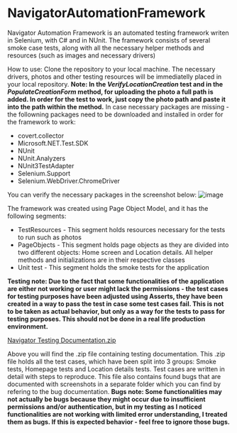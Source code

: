 # NavigatorAutomationFramework

Navigator Automation Framework is an automated testing framework writen in Selenium, with C# and in NUnit. 
The framework consists of several smoke case tests, along with all the necessary helper methods and resources (such as images and necessary drivers)

How to use: 
Clone the repository to your local machine. The necessary drivers, photos and other testing resources will be immediatelly placed in your local repository. **Note: In the _VerifyLocationCreation_ test and in the _PopulateCreationForm_ method, for uploading the photo a full path is added. In order for the test to work, just copy the photo path and paste it into the path within the method.**
In case necessary packages are missing - the followning packages need to be downloaded and installed in order for the framework to work: 
- covert.collector
- Microsoft.NET.Test.SDK
- NUnit
- NUnit.Analyzers
- NUnit3TestAdapter
- Selenium.Support
- Selenium.WebDriver.ChromeDriver

You can verify the necessary packages in the screenshot below: 
![image](https://github.com/ElmoThePuppet/NavigatorAutomationFramework/assets/45720097/fef985b3-02c6-489a-b593-a3901e206914)

The framework was created using Page Object Model, and it has the following segments:
- TestResources - This segment holds resources necessary for the tests to run such as photos
- PageObjects - This segment holds page objects as they are divided into two different objects: Home screen and Location details. All helper methods and initializations are in their respective classes
- Unit test - This segment holds the smoke tests for the application

**Testing note: Due to the fact that some functionalities of the application are either not working or user might lack the permissions - the test cases for testing purposes have been adjusted using Asserts, they have been created in a way to pass the test in case some test cases fail. This is not to be taken as actual behavior, but only as a way for the tests to pass for testing purposes. This should not be done in a real life production environment.**

[Navigator Testing Documentation.zip](https://github.com/ElmoThePuppet/NavigatorAutomationFramework/files/14009102/Navigator.Testing.Documentation.zip)

Above you will find the .zip file containing testing documentation. This .zip file holds all the test cases, which have been split into 3 groups: Smoke tests, Homepage tests and Location details tests. Test cases are written in detail with steps to reproduce. 
This file also contains found bugs that are documented with screenshots in a separate folder which you can find by refering to the bug documentation. **Bugs note: Some functionalities may not actually be bugs because they might occur due to insufficient permissions and/or authentication, but in my testing as I noticed functionalities are not working with limited error understanding, I treated them as bugs. If this is expected behavior - feel free to ignore those bugs.**
